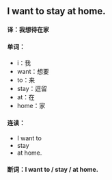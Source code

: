 ## I want to stay at home.

#### 译：我想待在家

#### 单词：

- i：我
- want：想要
- to：来
- stay：逗留
- at：在
- home：家

#### 连读：

- I want to
- stay
- at home.

#### 断词：I want to / stay / at home.

